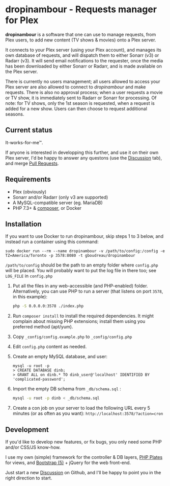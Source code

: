 dropinambour - Requests manager for Plex
========================================

**dropinambour** is a software that one can use to manage requests, from Plex users, to add new content (TV shows & movies) onto a Plex server.

It connects to your Plex server (using your Plex account), and manages its own database of requests, and will dispatch them to either Sonarr (v3) or Radarr (v3).
It will send email notifications to the requester, once the media has been downloaded by either Sonarr or Radarr, and is made available on the Plex server.

There is currently no users management; all users allowed to access your Plex server are also allowed to connect to *dropinambour* and make requests.
There is also no approval process; when a user requests a movie or TV show, it is immediately sent to Radarr or Sonarr for processing.
Of note: for TV shows, only the 1st season is requested, when a request is added for a new show. Users can then choose to request additional seasons.

## Current status

It-works-for-me™.

If anyone is interested in developping this further, and use it on their own Plex server, I'd be happy to answer any questons (use the [Discussion](https://github.com/gboudreau/dropinambour/discussions) tab), and merge [Pull Requests](https://github.com/gboudreau/dropinambour/pulls).

## Requirements

- Plex (obviously)
- Sonarr and/or Radarr (only v3 are supported)
- A MySQL-compatible server (eg. MariaDB)
- PHP 7.3+ & [composer](https://getcomposer.org/), or Docker

## Installation

If you want to use Docker to run dropinambour, skip steps 1 to 3 below, and instead run a container using this command:

    sudo docker run --rm --name dropinambour -v /path/to/config:/config -e TZ=America/Toronto -p 3578:8080 -t gboudreau/dropinambour

`/path/to/config` should be the path to an empty folder where `config.php` will be placed. You will probably want to put the log file in there too; see `LOG_FILE` in `config.php`

1. Put all the files in any web-accessible (and PHP-enabled) folder.
   Alternatively, you can use PHP to run a server (that listens on port `3578`, in this example):

   ```bash
   php -S 0.0.0.0:3578 ./index.php
   ```

2. Run `composer install` to install the required dependencies.
   It might complain about missing PHP extensions; install them using you preferred method (apt/yum).

3. Copy `_config/config.example.php` to `_config/config.php`
   
4. Edit `config.php` content as needed.

4. Create an empty MySQL database, and user:

   ```mysql
   mysql -u root -p
   > CREATE DATABASE dinb;
   > GRANT ALL on dinb.* TO dinb_user@'localhost' IDENTIFIED BY 'complicated-password';
   ```

5. Import the empty DB schema from `_db/schema.sql` :

   ```bash
   mysql -u root -p dinb < _db/schema.sql
   ```

6. Create a con job on your server to load the following URL every 5 minutes (or as often as you want):
   `http://localhost:3578/?action=cron`

## Development

If you'd like to develop new features, or fix bugs, you only need some PHP and/or CSS/JS know-how.

I use my own (simple) framework for the controller & DB layers, [PHP Plates](https://platesphp.com/) for views, and [Bootstrap (5)](https://getbootstrap.com/docs/5.0/getting-started/introduction/) + jQuery for the web front-end.

Just start a new [Discussion](https://github.com/gboudreau/dropinambour/discussions) on Github, and I'll be happy to point you in the right direction to start.


